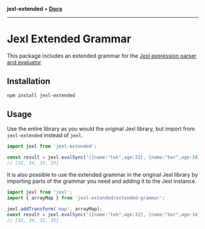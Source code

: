 **jexl-extended** • [**Docs**](globals.md)

***

# Jexl Extended Grammar

This package includes an extended grammar for the [Jexl expression parser and evaluator](https://github.com/TomFrost/Jexl).

## Installation

```bash
npm install jexl-extended
```

## Usage

Use the entire library as you would the original Jexl library, but import from `jexl-extended` instead of `jexl`.

```javascript
import jexl from 'jexl-extended';

const result = jexl.evalSync('[{name:"tek",age:32}, {name:"bar",age:34}, {name:"baz",age:33}, {name:"foo",age:35}]|map("value.age")');
// [32, 34, 33, 35]

```

It is also possible to use the extended grammar in the original Jexl library by importing parts of the grammar you need and adding it to the Jexl instance.

```javascript
import jexl from 'jexl';
import { arrayMap } from 'jexl-extended/extended-grammar';

jexl.addTransform('map', arrayMap);
const result = jexl.evalSync('[{name:"tek",age:32}, {name:"bar",age:34}, {name:"baz",age:33}, {name:"foo",age:35}]|map("value.age")');
// [32, 34, 33, 35]
```

